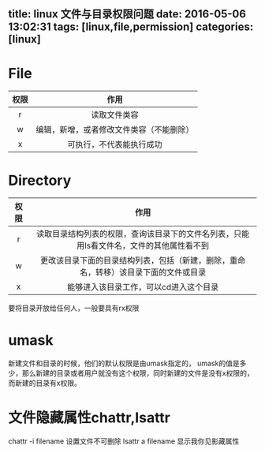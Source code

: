 title: linux 文件与目录权限问题
date: 2016-05-06 13:02:31
tags: [linux,file,permission]
categories: [linux]
---


# File
|权限|作用|
|:--: |:--:|
|r|读取文件类容|
|w| 编辑，新增，或者修改文件类容（不能删除）|
|x|可执行，不代表能执行成功|

# Directory
|权限|作用|
|:--: |:--:|
|r|读取目录结构列表的权限，查询该目录下的文件名列表，只能用ls看文件名，文件的其他属性看不到|
|w|更改该目录下面的目录结构列表，包括（新建，删除，重命名，转移）该目录下面的文件或目录|
|x|能够进入该目录工作，可以cd进入这个目录|
要将目录开放给任何人，一般要具有rx权限

<!--more-->
# umask
新建文件和目录的时候，他们的默认权限是由umask指定的，
umask的值是多少，那么新建的目录或者用户就没有这个权限，同时新建的文件是没有x权限的，而新建的目录有x权限。

# 文件隐藏属性chattr,lsattr
chattr -i filename 设置文件不可删除
lsattr a filename 显示我你见影藏属性


<!--# 文件的特殊权限 SUID,SGID,SBIT-->
